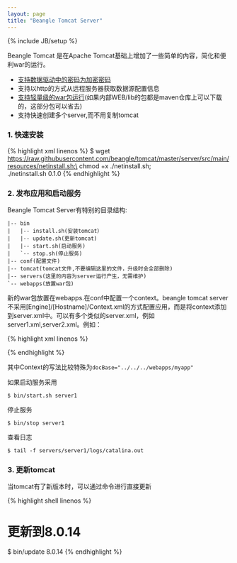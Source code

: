 ```yaml
---
layout: page
title: "Beangle Tomcat Server"
---
```

{% include JB/setup %}

Beangle Tomcat 是在Apache Tomcat基础上增加了一些简单的内容，简化和便利war的运行。

* [支持数据驱动中的密码为加密密码](/tomcat/resource.html)
* 支持以http的方式从远程服务器获取数据源配置信息
* [支持轻量级的war包运行](/tomcat/lightwar.html)(如果内部WEB/lib的包都是maven仓库上可以下载的，这部分包可以省去)
* 支持快速创建多个server,而不用复制tomcat

### 1. 快速安装

{% highlight xml linenos %}
$ wget https://raw.githubusercontent.com/beangle/tomcat/master/server/src/main/resources/netinstall.sh;\
chmod +x ./netinstall.sh;\
./netinstall.sh 0.1.0
{% endhighlight %}

### 2. 发布应用和启动服务

Beangle Tomcat Server有特别的目录结构:

    |-- bin
    |   |-- install.sh(安装tomcat）
    |   |-- update.sh(更新tomcat)
    |   |-- start.sh(启动服务)
    |   `-- stop.sh(停止服务)
    |-- conf(配置文件)
    |-- tomcat(tomcat文件,不要编辑这里的文件，升级时会全部删除)
    |-- servers(这里的内容为server运行产生，无需维护)
    `-- webapps(放置war包)

新的war包放置在webapps.在conf中配置一个context。beangle tomcat server不采用[Engine]/[Hostname]/Context.xml的方式配置应用，而是将context添加到server.xml中。可以有多个类似的server.xml，例如server1.xml,server2.xml。例如：

{% highlight xml linenos %}
<?xml version='1.0' encoding='utf-8'?>
<Server port="8005" shutdown="SHUTDOWN">
  <Listener className="org.apache.catalina.core.AprLifecycleListener" SSLEngine="off" />
  <Listener className="org.apache.catalina.core.JreMemoryLeakPreventionListener" />
  <Listener className="org.apache.catalina.mbeans.GlobalResourcesLifecycleListener" />
  <Listener className="org.apache.catalina.core.ThreadLocalLeakPreventionListener" />
  
  <Service name="Catalina">
    <Connector port="8080" protocol="HTTP/1.1"
           URIEncoding="UTF-8"
           enableLookups="false"
           acceptCount="100"
           maxThreads="200"
           minSpareThreads="10"
           connectionTimeout="20000"
           disableUploadTimeout="true"
           compression="off"
           />
    <Engine name="Catalina" defaultHost="localhost">
      <Host name="localhost" appBase="webapps" unpackWARs="true" autoDeploy="false">
        <Context path="" reloadable="false" docBase="../../../webapps/myapp">
           <JarScanner scanBootstrapClassPath="false" scanAllDirectories="false" scanAllFiles="false" scanClassPath="false"/>
           <Resource  name="jdbc/dataSource"   driverClassName="org.postgresql.Driver"
                      url="jdbc:postgresql://localhost:5432/postgresql"   type="javax.sql.DataSource"
                      username="postgresql"  password="postgresql" />
           <Loader className="org.apache.catalina.loader.RepositoryLoader"/>
	</Context>
      </Host>
    </Engine>
  </Service>
</Server>
{% endhighlight %}

其中Context的写法比较特殊为`docBase="../../../webapps/myapp"`

如果启动服务采用

    $ bin/start.sh server1

停止服务

    $ bin/stop server1
    
查看日志

    $ tail -f servers/server1/logs/catalina.out
    
### 3. 更新tomcat

当tomcat有了新版本时，可以通过命令进行直接更新

{% highlight shell linenos %}
# 更新到8.0.14
$ bin/update 8.0.14
{% endhighlight %}



